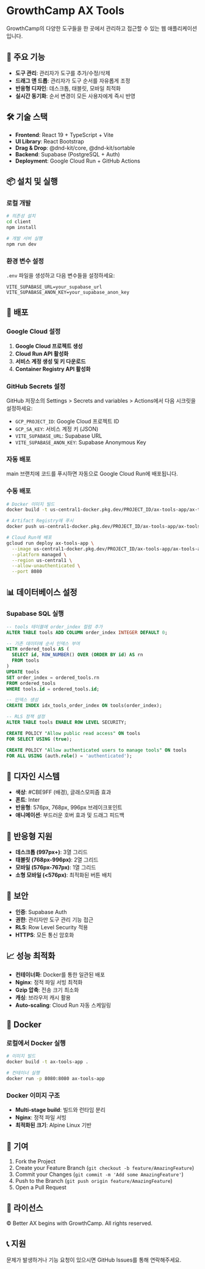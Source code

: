 # GrowthCamp AX Tools

GrowthCamp의 다양한 도구들을 한 곳에서 관리하고 접근할 수 있는 웹 애플리케이션입니다.

## 🚀 주요 기능

- **도구 관리**: 관리자가 도구를 추가/수정/삭제
- **드래그 앤 드롭**: 관리자가 도구 순서를 자유롭게 조정
- **반응형 디자인**: 데스크톱, 태블릿, 모바일 최적화
- **실시간 동기화**: 순서 변경이 모든 사용자에게 즉시 반영

## 🛠️ 기술 스택

- **Frontend**: React 19 + TypeScript + Vite
- **UI Library**: React Bootstrap
- **Drag & Drop**: @dnd-kit/core, @dnd-kit/sortable
- **Backend**: Supabase (PostgreSQL + Auth)
- **Deployment**: Google Cloud Run + GitHub Actions

## 📦 설치 및 실행

### 로컬 개발

```bash
# 의존성 설치
cd client
npm install

# 개발 서버 실행
npm run dev
```

### 환경 변수 설정

`.env` 파일을 생성하고 다음 변수들을 설정하세요:

```env
VITE_SUPABASE_URL=your_supabase_url
VITE_SUPABASE_ANON_KEY=your_supabase_anon_key
```

## 🚀 배포

### Google Cloud 설정

1. **Google Cloud 프로젝트 생성**
2. **Cloud Run API 활성화**
3. **서비스 계정 생성 및 키 다운로드**
4. **Container Registry API 활성화**

### GitHub Secrets 설정

GitHub 저장소의 Settings > Secrets and variables > Actions에서 다음 시크릿을 설정하세요:

- `GCP_PROJECT_ID`: Google Cloud 프로젝트 ID
- `GCP_SA_KEY`: 서비스 계정 키 (JSON)
- `VITE_SUPABASE_URL`: Supabase URL
- `VITE_SUPABASE_ANON_KEY`: Supabase Anonymous Key

### 자동 배포

main 브랜치에 코드를 푸시하면 자동으로 Google Cloud Run에 배포됩니다.

### 수동 배포

```bash
# Docker 이미지 빌드
docker build -t us-central1-docker.pkg.dev/PROJECT_ID/ax-tools-app/ax-tools-app .

# Artifact Registry에 푸시
docker push us-central1-docker.pkg.dev/PROJECT_ID/ax-tools-app/ax-tools-app

# Cloud Run에 배포
gcloud run deploy ax-tools-app \
  --image us-central1-docker.pkg.dev/PROJECT_ID/ax-tools-app/ax-tools-app \
  --platform managed \
  --region us-central1 \
  --allow-unauthenticated \
  --port 8080
```

## 📊 데이터베이스 설정

### Supabase SQL 실행

```sql
-- tools 테이블에 order_index 컬럼 추가
ALTER TABLE tools ADD COLUMN order_index INTEGER DEFAULT 0;

-- 기존 데이터에 순서 인덱스 부여
WITH ordered_tools AS (
  SELECT id, ROW_NUMBER() OVER (ORDER BY id) AS rn
  FROM tools
)
UPDATE tools
SET order_index = ordered_tools.rn
FROM ordered_tools
WHERE tools.id = ordered_tools.id;

-- 인덱스 생성
CREATE INDEX idx_tools_order_index ON tools(order_index);

-- RLS 정책 설정
ALTER TABLE tools ENABLE ROW LEVEL SECURITY;

CREATE POLICY "Allow public read access" ON tools
FOR SELECT USING (true);

CREATE POLICY "Allow authenticated users to manage tools" ON tools
FOR ALL USING (auth.role() = 'authenticated');
```

## 🎨 디자인 시스템

- **색상**: #CBE9FF (배경), 글래스모피즘 효과
- **폰트**: Inter
- **반응형**: 576px, 768px, 996px 브레이크포인트
- **애니메이션**: 부드러운 호버 효과 및 드래그 피드백

## 📱 반응형 지원

- **데스크톱 (997px+)**: 3열 그리드
- **태블릿 (768px-996px)**: 2열 그리드
- **모바일 (576px-767px)**: 1열 그리드
- **소형 모바일 (<576px)**: 최적화된 버튼 배치

## 🔐 보안

- **인증**: Supabase Auth
- **권한**: 관리자만 도구 관리 기능 접근
- **RLS**: Row Level Security 적용
- **HTTPS**: 모든 통신 암호화

## 📈 성능 최적화

- **컨테이너화**: Docker를 통한 일관된 배포
- **Nginx**: 정적 파일 서빙 최적화
- **Gzip 압축**: 전송 크기 최소화
- **캐싱**: 브라우저 캐시 활용
- **Auto-scaling**: Cloud Run 자동 스케일링

## 🐳 Docker

### 로컬에서 Docker 실행

```bash
# 이미지 빌드
docker build -t ax-tools-app .

# 컨테이너 실행
docker run -p 8080:8080 ax-tools-app
```

### Docker 이미지 구조

- **Multi-stage build**: 빌드와 런타임 분리
- **Nginx**: 정적 파일 서빙
- **최적화된 크기**: Alpine Linux 기반

## 🤝 기여

1. Fork the Project
2. Create your Feature Branch (`git checkout -b feature/AmazingFeature`)
3. Commit your Changes (`git commit -m 'Add some AmazingFeature'`)
4. Push to the Branch (`git push origin feature/AmazingFeature`)
5. Open a Pull Request

## 📄 라이선스

© Better AX begins with GrowthCamp. All rights reserved.

## 📞 지원

문제가 발생하거나 기능 요청이 있으시면 GitHub Issues를 통해 연락해주세요. 